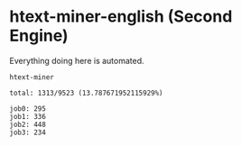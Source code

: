 # htext-miner-english (Second Engine)

Everything doing here is automated.

```
htext-miner

total: 1313/9523 (13.787671952115929%)

job0: 295
job1: 336
job2: 448
job3: 234
```